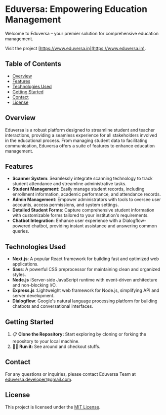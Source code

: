 # Eduversa: Empowering Education Management

Welcome to Eduversa – your premier solution for comprehensive education management.

Visit the project [https://www.eduversa.in](https://www.eduversa.in).

## Table of Contents

- [Overview](#overview)
- [Features](#features)
- [Technologies Used](#technologies-used)
- [Getting Started](#getting-started)
- [Contact](#contact)
- [License](#license)

## Overview

Eduversa is a robust platform designed to streamline student and teacher interactions, providing a seamless experience for all stakeholders involved in the educational process. From managing student data to facilitating communication, Eduversa offers a suite of features to enhance education management.

## Features

- **Scanner System**: Seamlessly integrate scanning technology to track student attendance and streamline administrative tasks.
- **Student Management**: Easily manage student records, including enrollment information, academic performance, and attendance records.
- **Admin Management**: Empower administrators with tools to oversee user accounts, access permissions, and system settings.
- **Detailed Student Forms**: Capture comprehensive student information with customizable forms tailored to your institution's requirements.
- **Chatbot Integration**: Enhance user experience with a Dialogflow-powered chatbot, providing instant assistance and answering common queries.

## Technologies Used

- **Next.js**: A popular React framework for building fast and optimized web applications.
- **Sass**: A powerful CSS preprocessor for maintaining clean and organized styles.
- **Node.js** :Server-side JavaScript runtime with event-driven architecture and non-blocking I/O.
- **Express.js** :Lightweight web framework for Node.js, simplifying API and server development.
- **Dialogflow**: Google's natural language processing platform for building chatbots and conversational interfaces.

## Getting Started

1. 📋 **Clone the Repository:** Start exploring by cloning or forking the repository to your local machine.
2. 🧑‍💻 **Run it:** See around and checkout stuffs.

## Contact

For any questions or inquiries, please contact Eduversa Team at [eduversa.developer@gmail.com](mailto:eduversa.developer@gmail.com).

## License

This project is licensed under the [MIT License](LICENSE).
